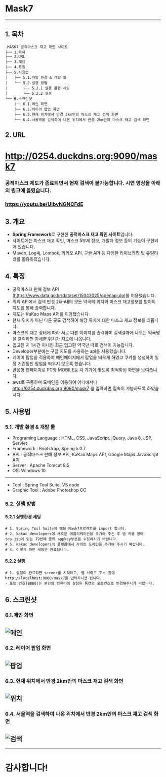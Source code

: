 # Mask7
-----------------
## 1. 목차
```
.MASK7 공적마스크 재고 확인 사이트
├── 1.목차
├── 2.URL
├── 3.개요
├── 4.특징
├── 5.사용법
|   ├── 5.1.개발 환경 & 개발 툴
|   └── 5.2.실행 방법
|       ├── 5.2.1 실행 환경 세팅
|       └── 5.2.2 실행
└── 6.스크린샷
    ├── 6.1.메인 화면
    ├── 6.2.레이어 팝업 화면
    ├── 6.3.현재 위치에서 반경 2km안의 마스크 재고 검색 화면
    └── 6.4.서울역을 검색하여 나온 위치에서 반경 2km안의 마스크 재고 검색 화면
```

## 2. URL 
# http://0254.duckdns.org:9090/mask7


### 공적마스크 제도가 종료되면서 현재 검색이 불가능합니다. 시연 영상을 아래의 링크에 올렸습니다.
### https://youtu.be/UIbvNGNCFdE


## 3. 개요
 - **Spring Framework**로 구현한 **공적마스크 재고 확인 사이트**입니다. 
 - 사이트에는 마스크 재고 확인, 마스크 5부제 정보, 개발자 정보 등의 기능이 구현되어 있습니다.
 - Maven, Log4j, Lombok, 카카오 API, 구글 API 등 다양한 라이브러리 및 유틸리티를 활용하였습니다. 
 
 
 
## 4. 특징
- 공적마스크 판매 정보 API (https://www.data.go.kr/dataset/15043025/openapi.do)를 이용했습니다.
- 위의 API에서 검색 반경 2km내의 모든 약국의 위치와 마스크 재고정보를 받아와 지도를 통해 출력합니다.
- 지도는 KaKao Maps API를 이용했습니다.
- 현재 위치가 아닌 다른 곳도 검색하여 해당 위치에 대한 마스크 재고 정보를 띄웁니다.
- 마스크의 재고 상태에 따라 서로 다른 이미지를 출력하며 검색결과에 나오는 약국명을 클릭하면 자세한 위치가 지도에 나옵니다.
- 입고된 지 1시간 이내인 최근 입고된 약국만 따로 검색이 가능합니다.
- Developer부분에는 구글 지도를 사용하는 api를 사용했습니다.
- 레이어 팝업을 적용하여 메인페이지에서 팝업을 띄우게 하였고 쿠키를 생성하여 일정 기간동안 팝업을 띄우지 않도록 했습니다.
- 반응형 웹페이지로 PC와 MOBILE등 각 기기에 맞도록 최적화된 화면을 보여줍니다.
- aws로 구동하며 도메인을 이용하여 어디에서나 http://0254.duckdns.org:9090/mask7 을 입력하면 접속이 가능하도록 하였습니다.



## 5. 사용법
### 5.1. 개발 환경 & 개발 툴
- Programing Language : HTML, CSS, JavaScript, jQuery, Java 8, JSP, Servlet
- Framework : Bootstrap, Spring 5.0.7
- API : 공적마스크 판매 정보 API, KaKao Maps API, Google Maps JavaScript API
- Server : Apache Tomcat 8.5
- OS: Windows 10 
-----------------------------------------------------------------------------
- Tool : Spring Tool Suite, VS code
- Graphic Tool : Adobe Photoshop CC


### 5.2. 실행 방법
#### 5.2.1 실행환경 세팅
```
# 1. Spring Tool Suite에 해당 Mask7프로젝트를 import 합니다.
# 2. kakao developers에 새로운 애플리케이션을 추가해 주신 후 앱 키를 받아 top.jsp에 있는 79번째 줄의 appkey부분을 수정하시기 바랍니다.
# 5. kakao developers의 플랫폼에서 사이트 도메인을 추가해 주시기 바랍니다.
# 4. 이렇게 하면 세팅은 완료됩니다.
```
#### 5.2.2 실행
```
# 1. 설정이 완료되면 server를 시작하고, 웹 사이트 주소 창에 http://localhost:8080/mask7을 입력하시면 됩니다. 
- 포트 번호(8080)는 본인의 컴퓨터에 설정된 톰캣의 포트번호로 변경해주시기 바랍니다. 
```


## 6. 스크린샷

### 6.1.메인 화면
 ![메인](./screenshot/mask2.png)
 -------------

### 6.2. 레이어 팝업 화면
 ![팝업](./screenshot/mask1.png)
 -------------
 
 ### 6.3. 현재 위치에서 반경 2km안의 마스크 재고 검색 화면
 ![위치](./screenshot/mask3.png)
 -------------
  
 ### 6.4. 서울역을 검색하여 나온 위치에서 반경 2km안의 마스크 재고 검색 화면
 ![검색](./screenshot/mask5.png)
 -------------


-----------------------------------------------------------------------------
# 감사합니다!
